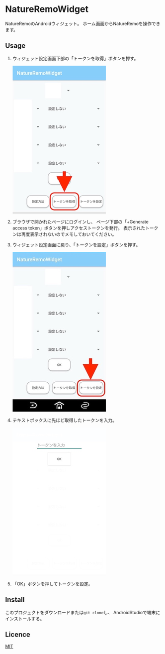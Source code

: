 NatureRemoWidget
====

NatureRemoのAndroidウィジェット。
ホーム画面からNatureRemoを操作できます。

## Usage

1. ウィジェット設定画面下部の「トークンを取得」ボタンを押す。  

    ![画像](./app/src/main/res/drawable/description1.jpeg)

1. ブラウザで開かれたページにログインし、
    ページ下部の「+Generate access token」ボタンを押しアクセストークンを発行。
    表示されたトークンは再度表示されないのでメモしておいてください。  
1. ウィジェット設定画面に戻り、「トークンを設定」ボタンを押す。

    ![画像](./app/src/main/res/drawable/description2.jpeg)

1. テキストボックスに先ほど取得したトークンを入力。

    ![画像](./app/src/main/res/drawable/description3.jpeg)

1. 「OK」ボタンを押してトークンを設定。

## Install

このプロジェクトをダウンロードまたは```git clone```し、
AndroidStudioで端末にインストールする。


## Licence

[MIT](./LICENSE)
